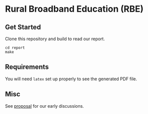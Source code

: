 # Rural Broadband Education (RBE)

## Get Started

Clone this repository and build to read our report.

    cd report
    make

## Requirements

You will need `latex` set up properly to see the generated PDF file.

## Misc

See [proposal](proposal.md) for our early discussions.
